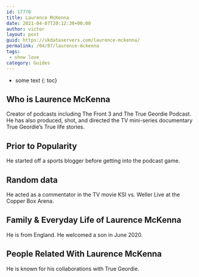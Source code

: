 ```yaml
---
id: 17770
title: Laurence McKenna
date: 2021-04-07T20:12:30+00:00
author: victor
layout: post
guid: https://ukdataservers.com/laurence-mckenna/
permalink: /04/07/laurence-mckenna
tags:
 - show love
category: Guides
---
```


* some text
{: toc}


## Who is Laurence McKenna



Creator of podcasts including The Front 3 and The True Geordie Podcast. He has also produced, shot, and directed the TV mini-series documentary True Geordie&#8217;s True life stories. 

                
                
                
## Prior to Popularity



He started off a sports blogger before getting into the podcast game. 

                
                
                
## Random data



He acted as a commentator in the TV movie KSI vs. Weller Live at the Copper Box Arena. 

                
                
                
## Family & Everyday Life of Laurence McKenna



He is from England. He welcomed a son in June 2020. 

                
                
                
## People Related With Laurence McKenna



He is known for his collaborations with True Geordie. 

                
              
            
          
          
          